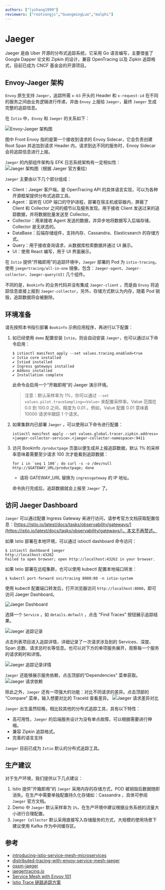 ```yaml
---
authors: ["lyzhang1999"]
reviewers: ["rootsongjc","GuangmingLuo","malphi"]
---
```


# Jaeger
Jaeger 是由 Uber 开源的分布式追踪系统，它采用 Go 语言编写，主要借鉴了 Google Dapper 论文和 Zipkin 的设计，兼容 OpenTracing 以及 Zipkin 追踪格式，目前已成为 CNCF 基金会的开源项目。

## Envoy-Jaeger 架构
`Envoy` 原生支持 `Jaeger`，追踪所需 `x-b3` 开头的 Header 和 `x-request-id` 在不同的服务之间由业务逻辑进行传递，并由 `Envoy` 上报给 `Jaeger`，最终 `Jaeger` 生成完整的追踪信息。

在 `Istio` 中，`Envoy` 和 `Jaeger` 的关系如下：

![Envoy-Jaeger 架构图](../images/envoy-jaeger.png)

图中 Front Envoy 指的是第一个接收到请求的 Envoy Sidecar，它会负责创建 Root Span 并追加到请求 Header 内，请求到达不同的服务时，Envoy Sidecar 会将追踪信息进行上报。

`Jaeger` 的内部组件架构与 EFK 日志系统架构有一定相似性：
![Jaeger 架构图（根据 Jaeger 官方重绘）](../images/jaeger-architecture.png)

`Jaeger` 主要由以下几个部分组成：
* Client：Jaeger 客户端，是 OpenTracing API 的具体语言实现，可以为各种开源框架提供分布式追踪工具。
* Agent：监听在 UDP 端口的守护进程，部署在宿主机或容器内，屏蔽了 Client 和 Collector 之间的细节以及服务发现。用于接收 Client 发送过来的追踪数据，并将数据批量发送至 Collector。
* Collector：用来接收 Agent 发送的数据，并异步地将数据写入后端存储，Collector 是无状态的。
* DataBase：后端存储组件，支持内存、Cassandra、Elasticsearch 的存储方式。
* Query：用于接收查询请求，从数据库检索数据并通过 UI 展示。
* UI：使用 React 编写，用于 UI 界面展示。

在 `Istio` 提供“开箱即用”的追踪环境中，`Jaeger` 部署的 Pod 为 `istio-tracing`，使用 `jaegertracing/all-in-one` 镜像，包含：`Jaeger-agent`、`Jaeger-collector`、`Jaeger-query(UI)` 几个组件。

不同的是，`Bookinfo` 的业务代码并没有集成 `Jaeger-client` ，而是由 `Envoy` 将追踪信息直接上报到 `Jaeger-collector`，另外，存储方式默认为内存，随着 Pod 销毁，追踪数据将会被删除。

## 环境准备
请先按照本书指引部署 `Bookinfo` 示例应用程序，再进行以下配置：
1. 如已经使用 `demo` 配置安装 `Istio`，则会自动安装 `Jaeger`，也可以通过以下命令启用：
    ```
    $ istioctl manifest apply --set values.tracing.enabled=true
    ✔ Istio core installed
    ✔ Istiod installed
    ✔ Ingress gateways installed
    ✔ Addons installed
    ✔ Installation complete
    ```
    此命令会启用一个“开箱即用”的 Jaeger 演示环境。
    > 注意：默认采样率为 1%，你可以通过 `--set values.pilot.traceSampling=<Value>` 来配置采样率。Value 范围在 0.0 到 100.0 之间，精度为 0.01 。例如，Value 配置 0.01 意味着 10000 请求中跟踪 1 个请求。

2. 如果集群内已部署 `Jaeger` ，可以使用以下命令进行配置：
    ```
    istioctl manifest apply --set values.global.tracer.zipkin.address=<jaeger-collector-service>.<jaeger-collector-namespace>:9411
    ```

3. 访问 Bookinfo `/productpage` 页面以便生成并上报追踪数据，默认 1% 的采样率意味着需要至少请求 100 次才能看到追踪数据：
    ```
    for i in `seq 1 100`; do curl -s -o /dev/null http://$GATEWAY_URL/productpage; done
    ```
    * 请将 GATEWAY_URL 替换为 `ingressgateway` 的 IP 地址。
    
    命令执行完成后，追踪数据就会上报至 `Jaeger` 了。

## 访问 Jaeger Dashboard
`Jaeger` 可以通过配置 Ingress Gateway 来进行访问，请参考官方文档获取配置信息：[https://istio.io/latest/docs/tasks/observability/gateways/](https://istio.io/latest/docs/tasks/observability/gateways/)，本文不再赘述。

如果 Istio 部署在本地环境，可以通过 istioctl dashboard 命令访问：
```
$ istioctl dashboard jaeger
http://localhost:43262
Failed to open browser; open http://localhost:43262 in your browser.
```

如果 Istio 部署在远程集群，也可以使用 kubectl 配置本地端口转发：
```
$ kubectl port-forward svc/tracing 8080:80 -n istio-system
```
使用 kubectl 配置端口转发后，打开浏览器访问 `http://localhost:8080`，即可访问 Jaeger Dashboard。

![Jaeger Dashboard](../images/jaeger-dashboard.png)

选择一个 `Service` ，如 `details.default` ，点击 "Find Traces" 按钮展示追踪结果。

![Jaeger 追踪记录](../images/jaeger-traces.png)

点击列表项目进入追踪详情，详细记录了一次请求涉及到的 Services、深度、Span 总数、请求总时长等信息。也可以对下方的单项服务展开，观察每一个服务的请求耗时和详情。

![Jaeger 追踪记录详情](../images/jaeger-detail.png)

`Jaeger` 还能够展示服务依赖，点击顶部的“Dependencies” 菜单获取。
![Jaeger 请求依赖](../images/jaeger-dependencies.png)

除此之外，`Jaeger` 还有一项强大的功能：对比不同请求的差异。点击顶部的 “Compare” 菜单，输入想要对比的 TraceId 查看差异。
![Jaeger 请求差异对比](../images/jaeger-compare.png)

`Jaeger` 出生虽然较晚，相比较其他的分布式追踪工具，具有以下特性：
* 高可用性，`Jaeger` 的后端服务设计为没有单点故障，可以根据需要进行伸缩。
* 兼容 Zipkin 追踪格式。
* 完善的语言支持

`Jaeger` 目前已成为 `Istio` 默认的分布式追踪工具。

## 生产建议
对于生产环境，我们提供以下几点建议：
1. Istio 提供“开箱即用”的 `Jaeger` 采用内存的存储方式，POD 被销毁后数据随即消失。在生产中需要单独配置持久化存储如：Cassandra ，具体可参阅 `Jaeger` 官方文档。
2. Demo 中 `Jaeger` 默认采样率为 `1%`，在生产环境中建议根据业务系统的流量大小进行合理配置。
3. `Jaeger Collector` 默认采用直接写入存储服务的方式，大规模的使用场景下建议使用 Kafka 作为中间缓存区。

## 参考
* [introducing-istio-service-mesh-microservices](https://developers.redhat.com/books/introducing-istio-service-mesh-microservices/)
* [distributed-tracing-with-envoy-service-mesh-jaeger](https://www.servicemesher.com/blog/distributed-tracing-with-envoy-service-mesh-jaeger/)
* [ossm-jaeger](https://access.redhat.com/documentation/zh-cn/openshift_container_platform/4.3/html/service_mesh/ossm-jaeger)
* [jaegertracing.io](https://www.jaegertracing.io/docs/1.18/getting-started/)
* [Service Mesh with Envoy 101](https://medium.com/hackernoon/service-mesh-with-envoy-101-e6b2131ee30b)
* [Istio Trace 链路追踪方案](https://juejin.im/post/5bc9dc815188254a387ea11c)
